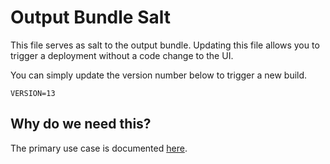# Output Bundle Salt

This file serves as salt to the output bundle. Updating this file allows you to
trigger a deployment without a code change to the UI.

You can simply update the version number below to trigger a new build.

```text
VERSION=13
```

## Why do we need this?

The primary use case is documented [here](./docs/guides/run_updated_e2e_tests_in_luci_ui_promoter.md).
